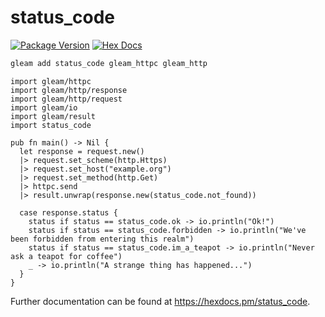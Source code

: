 # status_code

[![Package Version](https://img.shields.io/hexpm/v/status_code)](https://hex.pm/packages/status_code)
[![Hex Docs](https://img.shields.io/badge/hex-docs-ffaff3)](https://hexdocs.pm/status_code/)

```sh
gleam add status_code gleam_httpc gleam_http
```
```gleam
import gleam/httpc
import gleam/http/response
import gleam/http/request
import gleam/io
import gleam/result
import status_code

pub fn main() -> Nil {
  let response = request.new()
  |> request.set_scheme(http.Https)
  |> request.set_host("example.org")
  |> request.set_method(http.Get)
  |> httpc.send
  |> result.unwrap(response.new(status_code.not_found))

  case response.status {
    status if status == status_code.ok -> io.println("Ok!")
    status if status == status_code.forbidden -> io.println("We've been forbidden from entering this realm")
    status if status == status_code.im_a_teapot -> io.println("Never ask a teapot for coffee")
    _ -> io.println("A strange thing has happened...")
  }
}
```

Further documentation can be found at <https://hexdocs.pm/status_code>.
